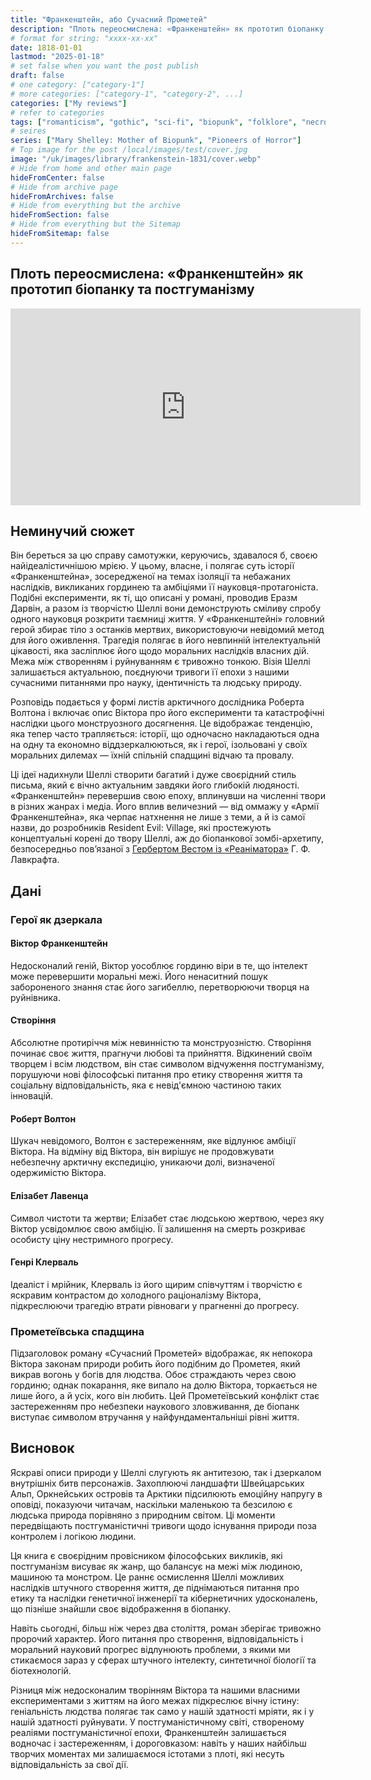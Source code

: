 ```yaml
---
title: "Франкенштейн, або Сучасний Прометей"
description: "Плоть переосмислена: «Франкенштейн» як прототип біопанку та постгуманізму"
# format for string: "xxxx-xx-xx"
date: 1818-01-01
lastmod: "2025-01-18"
# set false when you want the post publish
draft: false
# one category: ["category-1"]
# more categories: ["category-1", "category-2", ...]
categories: ["My reviews"]
# refer to categories
tags: ["romanticism", "gothic", "sci-fi", "biopunk", "folklore", "necro fetishism", "humanism", "posthumanism", "zombie", "mary shelley", "luigi galvani"]
# seires
series: ["Mary Shelley: Mother of Biopunk", "Pioneers of Horror"]
# Top image for the post /local/images/test/cover.jpg
image: "/uk/images/library/frankenstein-1831/cover.webp"
# Hide from home and other main page
hideFromCenter: false
# Hide from archive page
hideFromArchives: false
# Hide from everything but the archive
hideFromSection: false
# Hide from everything but the Sitemap
hideFromSitemap: false
---
```

## Плоть переосмислена: «Франкенштейн» як прототип біопанку та постгуманізму

<div class="t_center castration cover p_relative atcScreen">
	<iframe width="560" height="315" src="https://www.youtube.com/embed/xqM2Y-fqjvw?si=wHpx72JacuL099zj" title="YouTube video player" frameborder="0" allow="accelerometer; autoplay; clipboard-write; encrypted-media; gyroscope; picture-in-picture; web-share" referrerpolicy="strict-origin-when-cross-origin" allowfullscreen></iframe>
</div>

## Неминучий сюжет

Він береться за цю справу самотужки, керуючись, здавалося б, своєю найідеалістичнішою мрією. У цьому, власне, і полягає суть історії «Франкенштейна», зосередженої на темах ізоляції та небажаних наслідків, викликаних гординею та амбіціями її науковця-протагоніста. Подібні експерименти, як ті, що описані у романі, проводив Еразм Дарвін, а разом із творчістю Шеллі вони демонструють сміливу спробу одного науковця розкрити таємниці життя. У «Франкенштейні» головний герой збирає тіло з останків мертвих, використовуючи невідомий метод для його оживлення. Трагедія полягає в його невпинній інтелектуальній цікавості, яка засліплює його щодо моральних наслідків власних дій. Межа між створенням і руйнуванням є тривожно тонкою. Візія Шеллі залишається актуальною, поєднуючи тривоги її епохи з нашими сучасними питаннями про науку, ідентичність та людську природу.

Розповідь подається у формі листів арктичного дослідника Роберта Волтона і включає опис Віктора про його експерименти та катастрофічні наслідки цього монструозного досягнення. Це відображає тенденцію, яка тепер часто трапляється: історії, що одночасно накладаються одна на одну та економно віддзеркалюються, як і герої, ізольовані у своїх моральних дилемах — їхній спільній спадщині відчаю та провалу.

Ці ідеї надихнули Шеллі створити багатий і дуже своєрідний стиль письма, який є вічно актуальним завдяки його глибокій людяності. «Франкенштейн» перевершив свою епоху, вплинувши на численні твори в різних жанрах і медіа. Його вплив величезний — від оммажу у «Армії Франкенштейна», яка черпає натхнення не лише з теми, а й із самої назви, до розробників Resident Evil: Village, які простежують концептуальні корені до твору Шеллі, аж до біопанкової зомбі-архетипу, безпосередньо пов’язаної з <a href="/uk/library/herbert-west-reanimator-1922/" target="_blank">Гербертом Вестом із «Реаніматора»</a> Г. Ф. Лавкрафта.

## Дані

### Герої як дзеркала

#### Віктор Франкенштейн

Недосконалий геній, Віктор уособлює гординю віри в те, що інтелект може перевершити моральні межі. Його ненаситний пошук забороненого знання стає його загибеллю, перетворюючи творця на руйнівника.

#### Створіння

Абсолютне протиріччя між невинністю та монструозністю. Створіння починає своє життя, прагнучи любові та прийняття. Відкинений своїм творцем і всім людством, він стає символом відчуження постгуманізму, порушуючи нові філософські питання про етику створення життя та соціальну відповідальність, яка є невід'ємною частиною таких інновацій.

#### Роберт Волтон

Шукач невідомого, Волтон є застереженням, яке відлунює амбіції Віктора. На відміну від Віктора, він вирішує не продовжувати небезпечну арктичну експедицію, уникаючи долі, визначеної одержимістю Віктора.

#### Елізабет Лавенца

Символ чистоти та жертви; Елізабет стає людською жертвою, через яку Віктор усвідомлює свою амбіцію. Її залишення на смерть розкриває особисту ціну нестримного прогресу.

#### Генрі Клерваль

Ідеаліст і мрійник, Клерваль із його щирим співчуттям і творчістю є яскравим контрастом до холодного раціоналізму Віктора, підкреслюючи трагедію втрати рівноваги у прагненні до прогресу.

### Прометеївська спадщина

Підзаголовок роману «Сучасний Прометей» відображає, як непокора Віктора законам природи робить його подібним до Прометея, який викрав вогонь у богів для людства. Обоє страждають через свою гординю; однак покарання, яке випало на долю Віктора, торкається не лише його, а й усіх, кого він любить. Цей Прометеївський конфлікт стає застереженням про небезпеки наукового зловживання, де біопанк виступає символом втручання у найфундаментальніші рівні життя.

## Висновок

Яскраві описи природи у Шеллі слугують як антитезою, так і дзеркалом внутрішніх битв персонажів. Захоплюючі ландшафти Швейцарських Альп, Оркнейських островів та Арктики підсилюють емоційну напругу в оповіді, показуючи читачам, наскільки маленькою та безсилою є людська природа порівняно з природним світом. Ці моменти передвіщають постгуманістичні тривоги щодо існування природи поза контролем і логікою людини.

Ця книга є своєрідним провісником філософських викликів, які постгуманізм висуває як жанр, що балансує на межі між людиною, машиною та монстром. Це раннє осмислення Шеллі можливих наслідків штучного створення життя, де піднімаються питання про етику та наслідки генетичної інженерії та кібернетичних удосконалень, що пізніше знайшли своє відображення в біопанку.

Навіть сьогодні, більш ніж через два століття, роман зберігає тривожно пророчий характер. Його питання про створення, відповідальність і моральний науковий прогрес відлунюють проблеми, з якими ми стикаємося зараз у сферах штучного інтелекту, синтетичної біології та біотехнологій.

Різниця між недосконалим творінням Віктора та нашими власними експериментами з життям на його межах підкреслює вічну істину: геніальність людства полягає так само у нашій здатності мріяти, як і у нашій здатності руйнувати. У постгуманістичному світі, створеному реаліями постгуманістичної епохи, Франкенштейн залишається водночас і застереженням, і дороговказом: навіть у наших найбільш творчих моментах ми залишаємося істотами з плоті, які несуть відповідальність за свої дії.